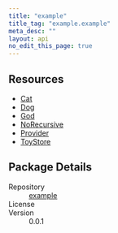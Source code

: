 ```yaml
---
title: "example"
title_tag: "example.example"
meta_desc: ""
layout: api
no_edit_this_page: true
---
```


<!-- WARNING: this file was generated by test. -->
<!-- Do not edit by hand unless you're certain you know what you are doing! -->



<h2 id="resources">Resources</h2>
<ul class="api">
    <li><a href="cat/" title="Cat">Cat</a></li>
    <li><a href="dog/" title="Dog">Dog</a></li>
    <li><a href="god/" title="God">God</a></li>
    <li><a href="norecursive/" title="NoRecursive">NoRecursive</a></li>
    <li><a href="provider/" title="Provider">Provider</a></li>
    <li><a href="toystore/" title="ToyStore">ToyStore</a></li>
</ul>

<h2 id="package-details">Package Details</h2>
<dl class="package-details">
	<dt>Repository</dt>
	<dd><a href="">example </a></dd>
	<dt>License</dt>
	<dd></dd>
	<dt>Version</dt>
	<dd>0.0.1</dd>
</dl>

